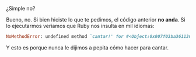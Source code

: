 ¿Simple no?

Bueno, no. Si bien hiciste lo que te pedimos, el código anterior **no anda**. Si lo ejecutarmos veriamos que Ruby nos insulta en mil idiomas:

```ruby
NoMethodError: undefined method `cantar!' for #<Object:0x007f03ba361130>
```

Y esto es porque nunca le dijimos a pepita cómo hacer para cantar.
